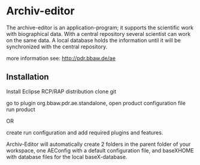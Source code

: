 Archiv-editor
=============
The archive-editor is an application-program; it supports the scientific work with biographical data. With a central repository several scientist can work on the same data. A local database holds the information until it will be synchronized with the central repository. 

more information see: http://pdr.bbaw.de/ae

Installation
------------
Install Eclipse RCP/RAP distribution
clone git

go to plugin org.bbaw.pdr.ae.standalone, open product configuration file
run product

OR

create run configuration and add required plugins and features.

Archiv-Editor will automatically create 2 folders in the parent folder of your workspace, one AEConfig with a default configuration file, and baseXHOME with database files for the local baseX-database.
